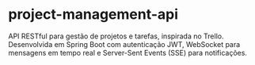 # project-management-api
API RESTful para gestão de projetos e tarefas, inspirada no Trello. Desenvolvida em Spring Boot com autenticação JWT, WebSocket para mensagens em tempo real e Server-Sent Events (SSE) para notificações.
